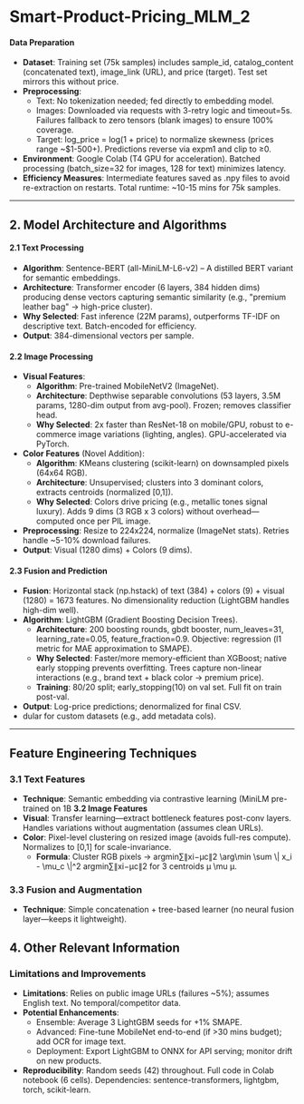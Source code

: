 # Smart-Product-Pricing_MLM_2
#### **Data Preparation**

* **Dataset**: Training set (75k samples) includes sample\_id, catalog\_content (concatenated text), image\_link (URL), and price (target). Test set mirrors this without price.  
* **Preprocessing**:  
  * Text: No tokenization needed; fed directly to embedding model.  
  * Images: Downloaded via requests with 3-retry logic and timeout=5s. Failures fallback to zero tensors (blank images) to ensure 100% coverage.  
  * Target: log\_price \= log(1 \+ price) to normalize skewness (prices range \~$1-500+). Predictions reverse via expm1 and clip to ≥0.  
* **Environment**: Google Colab (T4 GPU for acceleration). Batched processing (batch\_size=32 for images, 128 for text) minimizes latency.  
* **Efficiency Measures**: Intermediate features saved as .npy files to avoid re-extraction on restarts. Total runtime: \~10-15 mins for 75k samples.

---

## **2\. Model Architecture and Algorithms**

#### **2.1 Text Processing**

* **Algorithm**: Sentence-BERT (all-MiniLM-L6-v2) – A distilled BERT variant for semantic embeddings.  
* **Architecture**: Transformer encoder (6 layers, 384 hidden dims) producing dense vectors capturing semantic similarity (e.g., "premium leather bag" → high-price cluster).  
* **Why Selected**: Fast inference (22M params), outperforms TF-IDF on descriptive text. Batch-encoded for efficiency.  
* **Output**: 384-dimensional vectors per sample.

#### **2.2 Image Processing**

* **Visual Features**:  
  * **Algorithm**: Pre-trained MobileNetV2 (ImageNet).  
  * **Architecture**: Depthwise separable convolutions (53 layers, 3.5M params, 1280-dim output from avg-pool). Frozen; removes classifier head.  
  * **Why Selected**: 2x faster than ResNet-18 on mobile/GPU, robust to e-commerce image variations (lighting, angles). GPU-accelerated via PyTorch.  
* **Color Features** (Novel Addition):  
  * **Algorithm**: KMeans clustering (scikit-learn) on downsampled pixels (64x64 RGB).  
  * **Architecture**: Unsupervised; clusters into 3 dominant colors, extracts centroids (normalized \[0,1\]).  
  * **Why Selected**: Colors drive pricing (e.g., metallic tones signal luxury). Adds 9 dims (3 RGB x 3 colors) without overhead—computed once per PIL image.  
* **Preprocessing**: Resize to 224x224, normalize (ImageNet stats). Retries handle \~5-10% download failures.  
* **Output**: Visual (1280 dims) \+ Colors (9 dims).

#### **2.3 Fusion and Prediction**

* **Fusion**: Horizontal stack (np.hstack) of text (384) \+ colors (9) \+ visual (1280) \= 1673 features. No dimensionality reduction (LightGBM handles high-dim well).  
* **Algorithm**: LightGBM (Gradient Boosting Decision Trees).  
  * **Architecture**: 200 boosting rounds, gbdt booster, num\_leaves=31, learning\_rate=0.05, feature\_fraction=0.9. Objective: regression (l1 metric for MAE approximation to SMAPE).  
  * **Why Selected**: Faster/more memory-efficient than XGBoost; native early stopping prevents overfitting. Trees capture non-linear interactions (e.g., brand text \+ black color → premium price).  
  * **Training**: 80/20 split; early\_stopping(10) on val set. Full fit on train post-val.  
* **Output**: Log-price predictions; denormalized for final CSV.  
* dular for custom datasets (e.g., add metadata cols).

---

## **Feature Engineering Techniques**

### **3.1 Text Features**

* **Technique**: Semantic embedding via contrastive learning (MiniLM pre-trained on 1B **3.2 Image Features**  
* **Visual**: Transfer learning—extract bottleneck features post-conv layers. Handles variations without augmentation (assumes clean URLs).  
* **Color**: Pixel-level clustering on resized image (avoids full-res compute). Normalizes to \[0,1\] for scale-invariance.  
  * **Formula**: Cluster RGB pixels → arg⁡min⁡∑∥xi−μc∥2 \\arg\\min \\sum \\| x\_i \- \\mu\_c \\|^2 argmin∑∥xi​−μc​∥2 for 3 centroids μ \\mu μ.

### **3.3 Fusion and Augmentation**

* **Technique**: Simple concatenation \+ tree-based learner (no neural fusion layer—keeps it lightweight).

## **4\. Other Relevant Information**

### **Limitations and Improvements**

* **Limitations**: Relies on public image URLs (failures \~5%); assumes English text. No temporal/competitor data.  
* **Potential Enhancements**:  
  * Ensemble: Average 3 LightGBM seeds for \+1% SMAPE.  
  * Advanced: Fine-tune MobileNet end-to-end (if \>30 mins budget); add OCR for image text.  
  * Deployment: Export LightGBM to ONNX for API serving; monitor drift on new products.  
* **Reproducibility**: Random seeds (42) throughout. Full code in Colab notebook (6 cells). Dependencies: sentence-transformers, lightgbm, torch, scikit-learn.
